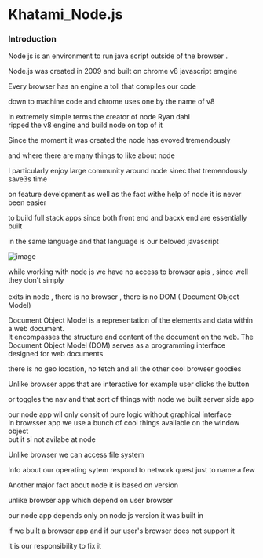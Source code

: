 # Khatami_Node.js

### Introduction

Node js is an environment to run java script outside of the browser .<br>

Node.js was created in 2009 and built on chrome v8 javascript emgine <br>

Every browser has an engine a toll that compiles our code <br>

down to machine code and chrome uses one by the name of v8 <br>

In extremely simple terms the creator of node Ryan dahl <br>
 ripped the v8 engine and build node on top of it <br>

 Since the moment it was created the node has evoved tremendously <br>

 and where there are many things to like about node <br>

 I particularly enjoy large community around node sinec that tremendously save3s time <br>

 on feature development as well as the fact withe help of node it is never been easier <br>

 to build full stack apps since both front end and bacxk end are essentially built  <br>

 in the same language and that language is our beloved javascript <br>

![image](https://github.com/C191068/Khatami_Node.js/assets/89090776/109abdd4-62bc-422a-8908-f4ad77da3b6c)

 
while working with node js we have no access to browser apis , since well they don't simply <br>
\
exits in node , there is no browser , there is no DOM ( Document Object Model)  <br>

Document Object Model is a representation of the elements and data within a web document.<br>
It encompasses the structure and content of the document on the web. The Document Object Model (DOM) serves as a programming interface designed for web documents <br>
 
there is no geo location, no fetch and all the other cool browser goodies   <br>

Unlike browser apps that are interactive for example user clicks the button <br>

or toggles the nav and that sort of things with node we built server side app <br>

our node app wil only consit of pure logic without graphical interface <br>
 In browsser app we use a bunch of cool things available on the window object  <br>
but it si not avilabe at node <br>

Unlike browser we can access file system <br>

Info about our operating sytem respond to network quest just to name a few <br>

Another major fact about node it is based on version <br>

unlike browser app which depend on user browser <br>

our node app depends only on node js version it was built in  <br>

if we built a browser app and if our user's browser does not support it <br>

it is our responsibility to fix it <br>




 



 


